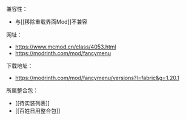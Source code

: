 兼容性：
- 与[[移除重载界面Mod]]不兼容

网址：
- https://www.mcmod.cn/class/4053.html
- https://modrinth.com/mod/fancymenu

下载地址：
- https://modrinth.com/mod/fancymenu/versions?l=fabric&g=1.20.1

所属整合包：
- [[待实装列表]]
- [[百姓日用整合包]]